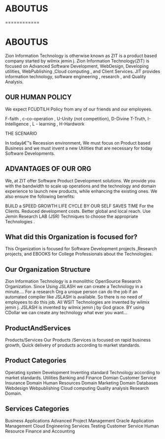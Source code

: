 # ABOUTUS
============


# ABOUTUS
Zion Information Technology is otherwise known as ZIT is a product based company started  by   wilmix  jemin j. 
Zion Information Technology(ZIT) is focused on   Advanced Software Development, WebDesign, Developing utilities, WebPublishing ,Cloud computing , and Client Services. JIT provides information technology, software engineering , research , and Quality Analysis.

OUR HUMAN POLICY
----------------

We expect FCUDTILH Policy from any of our friends and our employees.

F-faith , c-co-operation , U-Unity (not competition), D-Divine T-Truth, I-Intelligence , L - learning , H-Hardwork



THE SCENARIO

In todayâ€™s Recession environment, We must focus on Product based Business and we must invent a new Utilities that are necessary for today Software Developments.



ADVANTAGES OF OUR ORG
-------------------------
We, at ZIT offer Software Product Development solutions. We provide you with the bandwidth to scale up operations and the technology and domain experience to launch new products, while enhancing the existing ones. We also ensure the following benefits:

BUILD    a   SPEED  GROWTH  LIFE    CYCLE  BY  OUR  SELF
SAVES  TIME  For    the    Clients.
Reduced development costs.
Better global and local reach.
Use   Jemin  Research   LAB (JSR) Techniques    to    choose    the  appropriate    Technologies .

What did this Organization is focused for?
--------------------------------------------
This Organization is focused for Software Development projects ,Research projects, and EBOOKS for College Professionals about the Technologies.



Our Organization Structure
--------------------------

Zion Information  Technology  is  a   monolithic OpenSource  Research Organization.
Since  Using  JSLASH   we  can  create   a
Technology  in   a  minute....
For  a  research  Org  a  unique  person
can  do  the  job if  an  automated 
compiler  like  JSLASH  is  available.
So  there  is  no  need  of  employees
to  do  this  job.
All  WSIT Technologies   are   invented
by  wilmix   jemin  j.
JSLASH  is  invented by  wilmix  jemin  j
by God  grace.
BY  using  CDollar  we  can  create  any technology    what  ever  you  want...



ProductAndServices
------------------

Products/Services Our Products /Services is focused on rapid business growth, Quick delivery of products according to market standards.

Product Categories
------------------

Operating  system  Development
Inventing    standard    Technology  according    to  market   standards.
Utilities
Banking  and   Finance  Domian
Customer  Service
Insurance  Domain
Human  Resources   Domain
Marketing   Domain
Databases
Webdesign
Webpublishing
Cloud  computing
Quality  analysis
Research  Domain.

Services Categories
-------------------

Business  Applications
Advanced   Project   Management
Oracle
Application  Management
Cloud
Engineering   Services
Testing
Customer   Service
Human   Resource
Finance   and   Accounting
